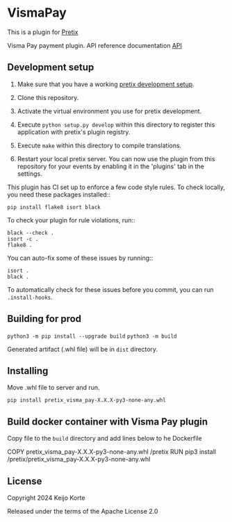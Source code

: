 VismaPay
==========================

This is a plugin for [Pretix](https://github.com/pretix/pretix)

Visma Pay payment plugin.
API reference documentation [API](https://www.vismapay.com/docs/web_payments/?page=full-api-reference)

Development setup
-----------------

1. Make sure that you have a working [pretix development setup](https://docs.pretix.eu/en/latest/development/setup.html).

2. Clone this repository.

3. Activate the virtual environment you use for pretix development.

4. Execute ``python setup.py develop`` within this directory to register this application with pretix's plugin registry.

5. Execute ``make`` within this directory to compile translations.

6. Restart your local pretix server. You can now use the plugin from this repository for your events by enabling it in
   the 'plugins' tab in the settings.

This plugin has CI set up to enforce a few code style rules. To check locally, you need these packages installed::

    pip install flake8 isort black

To check your plugin for rule violations, run::

    black --check .
    isort -c .
    flake8 .

You can auto-fix some of these issues by running::

    isort .
    black .

To automatically check for these issues before you commit, you can run ``.install-hooks``.

Building for prod
-----------------

`python3 -m pip install --upgrade build`
`python3 -m build`

Generated artifact (.whl file) will be in `dist` directory.

Installing
----------
Move .whl file to server and run.

`pip install pretix_visma_pay-X.X.X-py3-none-any.whl`

Build docker container with Visma Pay plugin
--------------------------------------------
Copy file to the `build` directory and add lines below to he Dockerfile

COPY pretix_visma_pay-X.X.X-py3-none-any.whl /pretix
RUN pip3 install /pretix/pretix_visma_pay-X.X.X-py3-none-any.whl


License
-------


Copyright 2024 Keijo Korte

Released under the terms of the Apache License 2.0
